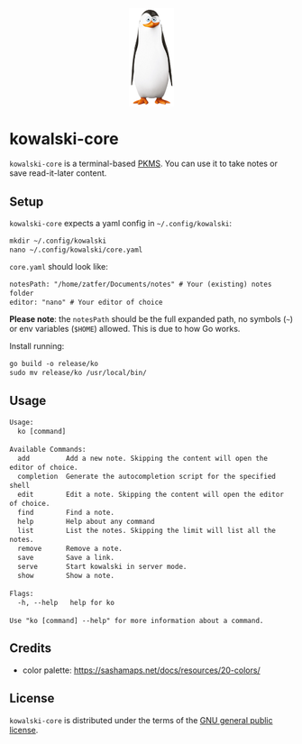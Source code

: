 <p align="center">
  <img src="assets/kowalski.png" width="80" align="center"/>
</p>

# kowalski-core

`kowalski-core` is a terminal-based [PKMS](https://www.reddit.com/r/PKMS/comments/1ae7spf/what_is_pkm/?tl=it). You can use it to take notes or save read-it-later content.

## Setup

`kowalski-core` expects a yaml config in `~/.config/kowalski`:
```
mkdir ~/.config/kowalski
nano ~/.config/kowalski/core.yaml
```

`core.yaml` should look like:
```
notesPath: "/home/zatfer/Documents/notes" # Your (existing) notes folder
editor: "nano" # Your editor of choice
```

**Please note**: the `notesPath` should be the full expanded path, no symbols (`~`) or env variables (`$HOME`) allowed. This is due to how Go works.

Install running:
```
go build -o release/ko
sudo mv release/ko /usr/local/bin/
```

## Usage

```
Usage:
  ko [command]

Available Commands:
  add         Add a new note. Skipping the content will open the editor of choice.
  completion  Generate the autocompletion script for the specified shell
  edit        Edit a note. Skipping the content will open the editor of choice.
  find        Find a note.
  help        Help about any command
  list        List the notes. Skipping the limit will list all the notes.
  remove      Remove a note.
  save        Save a link.
  serve       Start kowalski in server mode.
  show        Show a note.

Flags:
  -h, --help   help for ko

Use "ko [command] --help" for more information about a command.
```

## Credits

- color palette: https://sashamaps.net/docs/resources/20-colors/

## License

`kowalski-core` is distributed under the terms of the [GNU general public license](https://www.gnu.org/licenses/gpl-3.0.html).
